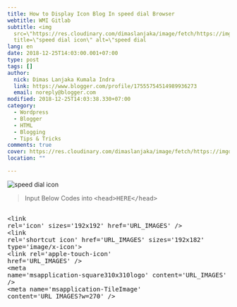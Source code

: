 ```yaml
---
title: How to Display Icon Blog In speed dial Browser
webtitle: WMI Gitlab
subtitle: <img
  src=\"https://res.cloudinary.com/dimaslanjaka/image/fetch/https://imgdb.net/images/4624.png\"
  title=\"speed dial icon\" alt=\"speed dial
lang: en
date: 2018-12-25T14:03:00.001+07:00
type: post
tags: []
author:
  nick: Dimas Lanjaka Kumala Indra
  link: https://www.blogger.com/profile/17555754514989936273
  email: noreply@blogger.com
modified: 2018-12-25T14:03:38.330+07:00
category:
  - Wordpress
  - Blogger
  - HTML
  - Blogging
  - Tips & Tricks
comments: true
cover: https://res.cloudinary.com/dimaslanjaka/image/fetch/https://imgdb.net/images/4624.png
location: ""

---
```


<img src="https://res.cloudinary.com/dimaslanjaka/image/fetch/https://imgdb.net/images/4624.png" title="speed dial icon" alt="speed dial icon"><blockquote> Input Below Codes into <kbd>&lt;head&gt;HERE&lt;/head&gt;</kbd></blockquote> <pre><br>&lt;link rel='icon' sizes='192x192' href='URL_IMAGES' /&gt;<br>&lt;link rel='shortcut icon' href='URL_IMAGES' sizes='192x182' type='image/x-icon'&gt;<br>&lt;link rel='apple-touch-icon' href='URL_IMAGES' /&gt;<br>&lt;meta name='msapplication-square310x310logo' content='URL_IMAGES' /&gt;<br>&lt;meta name='msapplication-TileImage' content='URL_IMAGES?w=270' /&gt;<br></pre>